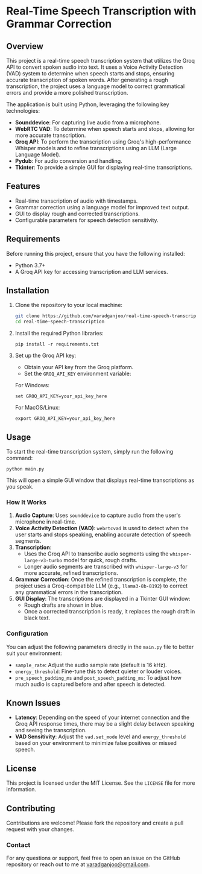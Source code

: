 # Real-Time Speech Transcription with Grammar Correction

## Overview
This project is a real-time speech transcription system that utilizes the Groq API to convert spoken audio into text. It uses a Voice Activity Detection (VAD) system to determine when speech starts and stops, ensuring accurate transcription of spoken words. After generating a rough transcription, the project uses a language model to correct grammatical errors and provide a more polished transcription.

The application is built using Python, leveraging the following key technologies:
- **Sounddevice**: For capturing live audio from a microphone.
- **WebRTC VAD**: To determine when speech starts and stops, allowing for more accurate transcription.
- **Groq API**: To perform the transcription using Groq's high-performance Whisper models and to refine transcriptions using an LLM (Large Language Model).
- **Pydub**: For audio conversion and handling.
- **Tkinter**: To provide a simple GUI for displaying real-time transcriptions.

## Features
- Real-time transcription of audio with timestamps.
- Grammar correction using a language model for improved text output.
- GUI to display rough and corrected transcriptions.
- Configurable parameters for speech detection sensitivity.

## Requirements
Before running this project, ensure that you have the following installed:
- Python 3.7+
- A Groq API key for accessing transcription and LLM services.

## Installation
1. Clone the repository to your local machine:
   ```bash
   git clone https://github.com/varadganjoo/real-time-speech-transcription.git
   cd real-time-speech-transcription
   ```
2. Install the required Python libraries:
   ```
   pip install -r requirements.txt
   ```
3. Set up the Groq API key:
   - Obtain your API key from the Groq platform.
   - Set the `GROQ_API_KEY` environment variable:

   For Windows:
   ```
   set GROQ_API_KEY=your_api_key_here
   ```
   For MacOS/Linux:
   ```
   export GROQ_API_KEY=your_api_key_here
   ```
## Usage
To start the real-time transcription system, simply run the following command:

   ```python main.py```

This will open a simple GUI window that displays real-time transcriptions as you speak.

### How It Works
1. **Audio Capture**: Uses `sounddevice` to capture audio from the user's microphone in real-time.
2. **Voice Activity Detection (VAD)**: `webrtcvad` is used to detect when the user starts and stops speaking, enabling accurate detection of speech segments.
3. **Transcription**:
   - Uses the Groq API to transcribe audio segments using the `whisper-large-v3-turbo` model for quick, rough drafts.
   - Longer audio segments are transcribed with `whisper-large-v3` for more accurate, refined transcriptions.
4. **Grammar Correction**: Once the refined transcription is complete, the project uses a Groq-compatible LLM (e.g., `llama3-8b-8192`) to correct any grammatical errors in the transcription.
5. **GUI Display**: The transcriptions are displayed in a Tkinter GUI window:
   - Rough drafts are shown in blue.
   - Once a corrected transcription is ready, it replaces the rough draft in black text.

### Configuration
You can adjust the following parameters directly in the `main.py` file to better suit your environment:
- `sample_rate`: Adjust the audio sample rate (default is 16 kHz).
- `energy_threshold`: Fine-tune this to detect quieter or louder voices.
- `pre_speech_padding_ms` and `post_speech_padding_ms`: To adjust how much audio is captured before and after speech is detected.

## Known Issues
- **Latency**: Depending on the speed of your internet connection and the Groq API response times, there may be a slight delay between speaking and seeing the transcription.
- **VAD Sensitivity**: Adjust the `vad.set_mode` level and `energy_threshold` based on your environment to minimize false positives or missed speech.

## License
This project is licensed under the MIT License. See the `LICENSE` file for more information.

## Contributing
Contributions are welcome! Please fork the repository and create a pull request with your changes.

### Contact
For any questions or support, feel free to open an issue on the GitHub repository or reach out to me at varadganjoo@gmail.com.
